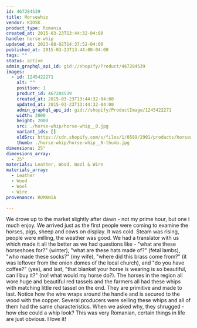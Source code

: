 ```yaml
---
id: 467284539
title: Horsewhip
vendor: KIOSK
product_type: Romania
created_at: 2015-03-23T13:44:32-04:00
handle: horse-whip
updated_at: 2023-08-02T14:37:52-04:00
published_at: 2015-03-23T13:44:00-04:00
tags: ""
status: active
admin_graphql_api_id: gid://shopify/Product/467284539
images:
  - id: 1245422271
    alt: ""
    position: 1
    product_id: 467284539
    created_at: 2015-03-23T13:44:32-04:00
    updated_at: 2015-03-23T13:44:32-04:00
    admin_graphql_api_id: gid://shopify/ProductImage/1245422271
    width: 2000
    height: 2000
    src: ./horse-whip/horse-whip__0.jpg
    variant_ids: []
    oldSrc: https://cdn.shopify.com/s/files/1/0589/2901/products/horsewhip_f021ef37-2819-44d8-9579-bed4a7c2ada6.jpeg?v=1427132672
    thumb: ./horse-whip/horse-whip__0-thumb.jpg
dimensions: 25"
dimensions_array:
  - 25"
materials: Leather, Wood, Wool & Wire
materials_array:
  - Leather
  - Wood
  - Wool
  - Wire
provenance: ROMANIA

---
```


We drove up to the market slightly after dawn - not my prime hour, but one I much enjoy. We arrived just as the first people were coming to examine the horses, pigs, sheep and cows on display. It was cold. Steam was rising, people were milling, the weather was good. We had a translator with us which made it all the better as we had questions like - "what are these horseshoes for?" (winter), "what are these hats made of?" (fetal lambs), "who made these socks?" (my wife), "where did this brass come from?" (it was leftover from the onion domes of the local church), and "do you have coffee?" (yes), and last, "that blanket your horse is wearing is so beautiful, can I buy it?" (no! what would my horse do?). The horses in the region all wore huge and beautiful red tassels and the farmers all had these whips with matching little red tassel on the end. They are primitive and made to last. Notice how the wire wraps around the handle and is secured to the wood with the copper. Several producers were selling these whips and all of them had the same characteristics. When we asked why, they shrugged - how else could a whip look? This was very Romanian, certain things in life are just obvious. I love it!